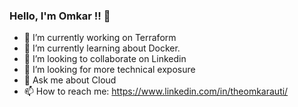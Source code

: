 ### Hello, I'm Omkar !! 👋

- 🔭 I’m currently working on Terraform
- 🌱 I’m currently learning about Docker.
- 👯 I’m looking to collaborate on Linkedin
- 🤔 I’m looking for more technical exposure
- 💬 Ask me about Cloud
- 📫 How to reach me: https://www.linkedin.com/in/theomkarauti/


